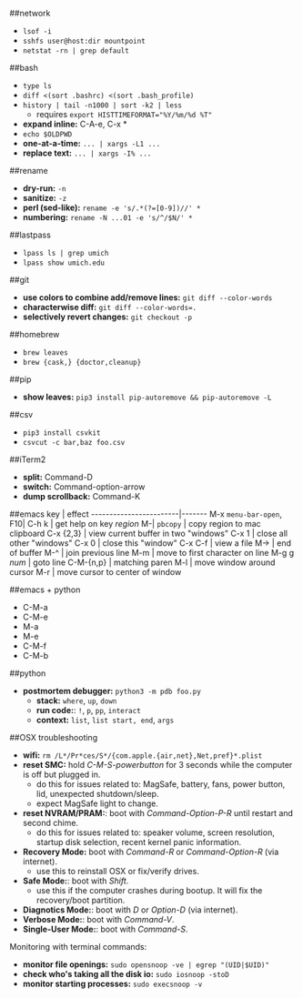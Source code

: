 ##network
- `lsof -i`
- `sshfs user@host:dir mountpoint`
- `netstat -rn | grep default`

##bash
- `type ls`  
- `diff <(sort .bashrc) <(sort .bash_profile)`
- `history | tail -n1000 | sort -k2 | less`
  - requires `export HISTTIMEFORMAT="%Y/%m/%d %T"`
- **expand inline:** C-A-e, C-x *
- `echo $OLDPWD`
- **one-at-a-time:** `... | xargs -L1 ...` 
- **replace text:** `... | xargs -I% ...` 

##rename
- **dry-run:** `-n`
- **sanitize:** `-z`
- **perl (sed-like):** `rename -e 's/.*(?=[0-9])//' *`
- **numbering:** `rename -N ...01 -e 's/^/$N/' *`

##lastpass
- `lpass ls | grep umich`
- `lpass show umich.edu`

##git
- **use colors to combine add/remove lines:** `git diff --color-words`
- **characterwise diff:** `git diff --color-words=.`
- **selectively revert changes:** `git checkout -p`

##homebrew
- `brew leaves`
- `brew {cask,} {doctor,cleanup}`

##pip
- **show leaves:** `pip3 install pip-autoremove && pip-autoremove -L`

##csv
- `pip3 install csvkit`
- `csvcut -c bar,baz foo.csv`

##iTerm2
- **split:** Command-D
- **switch:** Command-option-arrow
- **dump scrollback:** Command-K

##emacs
key                     | effect
------------------------|-------
M-x `menu-bar-open`, F10| 
C-h k                   | get help on key
_region_ M-\| `pbcopy`  | copy region to mac clipboard
C-x {2,3}               | view current buffer in two "windows"
C-x 1                   | close all other "windows"
C-x 0                   | close this "window"
C-x C-f                 | view a file
M->                     | end of buffer
M-^                     | join previous line
M-m                     | move to first character on line
M-g g _num_             | goto line
C-M-{n,p}               | matching paren
M-l                     | move window around cursor
M-r                     | move cursor to center of window


##emacs + python
- C-M-a
- C-M-e
- M-a
- M-e
- C-M-f
- C-M-b

##python
- **postmortem debugger:** `python3 -m pdb foo.py`
  - **stack:** `where`, `up`, `down`
  - **run code:**: `!`, `p`, `pp`, `interact`
  - **context:** `list`, `list start, end`, `args`

##OSX troubleshooting
- **wifi:** `rm /L*/Pr*ces/S*/{com.apple.{air,net},Net,pref}*.plist`
- **reset SMC:** hold _C-M-S-powerbutton_ for 3 seconds while the computer is off but plugged in.
  + do this for issues related to: MagSafe, battery, fans, power button, lid, unexpected shutdown/sleep.
  + expect MagSafe light to change.
- **reset NVRAM/PRAM:**: boot with _Command-Option-P-R_ until restart and second chime.
  + do this for issues related to: speaker volume, screen resolution, startup disk selection, recent kernel panic information.
- **Recovery Mode:** boot with _Command-R_ or _Command-Option-R_ (via internet).
  + use this to reinstall OSX or fix/verify drives.
- **Safe Mode:**: boot with _Shift_.
  + use this if the computer crashes during bootup.  It will fix the recovery/boot partition.
- **Diagnotics Mode:**: boot with _D_ or _Option-D_ (via internet).
- **Verbose Mode:**: boot with _Command-V_.
- **Single-User Mode:**: boot with _Command-S_.

Monitoring with terminal commands:

- **monitor file openings:** `sudo opensnoop -ve | egrep "(UID|$UID)"`
- **check who's taking all the disk io:** `sudo iosnoop -stoD`
- **monitor starting processes:** `sudo execsnoop -v`
